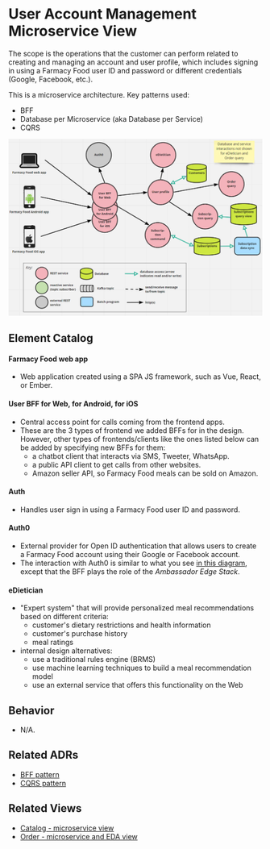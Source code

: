 # User Account Management Microservice View 
The scope is the operations that the customer can perform related to creating and managing an account and user profile,
which includes signing in using a Farmacy Food user ID and password or different credentials (Google, Facebook, etc.). 

This is a microservice architecture. Key patterns used:
- BFF
- Database per Microservice (aka Database per Service)
- CQRS 

![User account management runtime view](../images/user-account-mgmt-runtime-view-primary.png?raw=true)

## Element Catalog 

#### Farmacy Food web app
- Web application created using a SPA JS framework, such as Vue, React, or Ember.

#### User BFF for Web, for Android, for iOS
- Central access point for calls coming from the frontend apps.
- These are the 3 types of frontend we added BFFs for in the design. However, other types of frontends/clients like the
ones listed below can be added by specifying new BFFs for them:
    - a chatbot client that interacts via SMS, Tweeter, WhatsApp. 
    - a public API client to get calls from other websites.
    - Amazon seller API, so Farmacy Food meals can be sold on Amazon.

#### Auth
- Handles user sign in using a Farmacy Food user ID and password.

#### Auth0
- External provider for Open ID authentication that allows users to create a Farmacy Food account using their Google or
Facebook account.
- The interaction with Auth0 is similar to what you see [in this diagram](https://www.getambassador.io/docs/latest/topics/using/filters/oauth2/#the-ambassador-authentication-flow), except that the BFF plays the role of the *Ambassador Edge Stack*.

#### eDietician
- "Expert system" that will provide personalized meal recommendations based on different criteria:
    - customer's dietary restrictions and health information
    - customer's purchase history
    - meal ratings
- internal design alternatives:
    - use a traditional rules engine (BRMS) 
    - use machine learning techniques to build a meal recommendation model
    - use an external service that offers this functionality on the Web 


## Behavior
- N/A.
 
## Related ADRs 
- [BFF pattern](../ADRs/ADR002-bff-pattern.md)
- [CQRS pattern](../ADRs/ADR004-cqrs-pattern.md)

## Related Views
- [Catalog - microservice view](catalog-runtime-view.md)
- [Order - microservice and EDA view](order-runtime-view.md)
